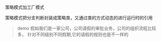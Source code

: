 策略模式加工厂模式

策略模式把分支判断封装成策略类，又通过类的方式动态的进行运行时的引用
> demo  假如我们是一家公司，公司请假的审批业务，公司的组织流程比较多，
针对不同级别不同假期,它的请假的规则也是不一样的